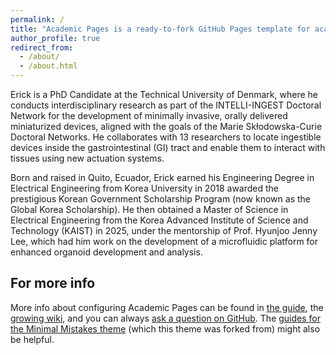 ```yaml
---
permalink: /
title: "Academic Pages is a ready-to-fork GitHub Pages template for academic personal websites"
author_profile: true
redirect_from: 
  - /about/
  - /about.html
---
```


Erick is a PhD Candidate at the Technical University of Denmark, where he conducts interdisciplinary research as part of the INTELLI-INGEST Doctoral Network for the development of minimally invasive, orally delivered miniaturized devices, aligned with the goals of the Marie Skłodowska-Curie Doctoral Networks. He collaborates with 13 researchers to locate ingestible devices inside the gastrointestinal (GI) tract and enable them to interact with tissues using new actuation systems. 

Born and raised in Quito, Ecuador, Erick earned his Engineering Degree in Electrical Engineering from Korea University in 2018 awarded the prestigious Korean Government Scholarship Program (now known as the Global Korea Scholarship). He then obtained a Master of Science in Electrical Engineering from the Korea Advanced Institute of Science and Technology (KAIST) in 2025, under the mentorship of Prof. Hyunjoo Jenny Lee, which had him work on the development of a microfluidic platform for enhanced organoid development and analysis. 

For more info
------
More info about configuring Academic Pages can be found in [the guide](https://academicpages.github.io/markdown/), the [growing wiki](https://github.com/academicpages/academicpages.github.io/wiki), and you can always [ask a question on GitHub](https://github.com/academicpages/academicpages.github.io/discussions). The [guides for the Minimal Mistakes theme](https://mmistakes.github.io/minimal-mistakes/docs/configuration/) (which this theme was forked from) might also be helpful.
